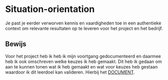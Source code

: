 # Situation-orientation
Je past je eerder verworven kennis en vaardigheden toe in een authentieke context om relevante resultaten op te leveren voor het project en het bedrijf.

## Bewijs
Voor het project heb ik heb ik mijn voortgang gedocumenteerd en daarmee heb ik ook omschreven welke keuzes ik heb gemaakt. Dit heb ik gedaan om aan te kunnen tonen wat ik heb gemaakt en wat voor keuzes heb gestaan waardoor ik dit leerdoel kan valideren. Hierbij het [DOCUMENT]( https://github.com/Stage-Bravo/Portfolio/blob/main/Progressie_stage/Voortgang_Stage_Project.md).
